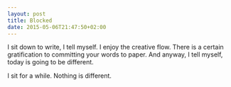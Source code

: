 ```yaml
---
layout: post
title: Blocked
date: 2015-05-06T21:47:50+02:00
---
```


I sit down to write, I tell myself. I enjoy the creative flow. There
is a certain gratification to committing your words to paper. And
anyway, I tell myself, today is going to be different.

I sit for a while. Nothing is different.
